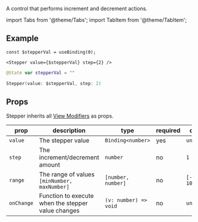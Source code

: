---
---

A control that performs increment and decrement actions.

import Tabs from '@theme/Tabs';
import TabItem from '@theme/TabItem';

## Example

<Tabs>
<TabItem value="srn" label="swiftui-react-native">

```tsx
const $stepperVal = useBinding(0);
```

```tsx
<Stepper value={$stepperVal} step={2} />
```

</TabItem>
<TabItem value="swiftui" label="SwiftUI">

```swift
@State var stepperVal = ""
```

```swift
Stepper(value: $stepperVal, step: 2)
```

</TabItem>
</Tabs>

## Props

Stepper inherits all [View Modifiers](../modifiers#view-modifiers) as props.

| prop       | description                                        | type                  | required | default       |
| ---------- | -------------------------------------------------- | --------------------- | -------- | ------------- |
| `value`    | The stepper value                                  | `Binding<number>`     | yes      | `undefined`   |
| `step`     | The increment/decrement amount                     | `number`              | no       | `1`           |
| `range`    | The range of values `[minNumber, maxNumber]`       | `[number, number]`    | no       | `[-100, 100]` |
| `onChange` | Function to execute when the stepper value changes | `(v: number) => void` | no       | `undefined`   |
